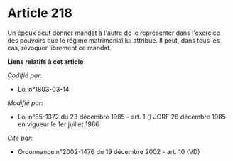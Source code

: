 # Article 218

Un époux peut donner mandat à l'autre de le représenter dans l'exercice des pouvoirs que le régime matrimonial lui attribue.
Il peut, dans tous les cas, révoquer librement ce mandat.

**Liens relatifs à cet article**

_Codifié par_:

  - Loi n°1803-03-14

_Modifié par_:

  - Loi n°85-1372 du 23 décembre 1985 - art. 1 () JORF 26 décembre 1985 en vigueur le 1er juillet 1986

_Cité par_:

  - Ordonnance n°2002-1476 du 19 décembre 2002 - art. 10 (VD)
